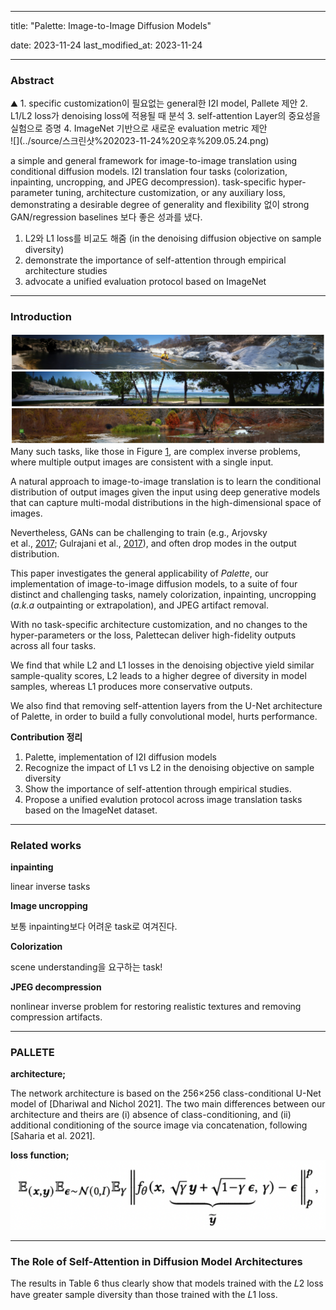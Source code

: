 
---
title:  "Palette: Image-to-Image Diffusion Models"
 
date: 2023-11-24 
last_modified_at: 2023-11-24

---
### Abstract

<aside> ⛰️ 1. specific customization이 필요없는 general한 I2I model, Pallete 제안 2. L1/L2 loss가 denoising loss에 적용될 때 분석 3. self-attention Layer의 중요성을 실험으로 증명 4. ImageNet 기반으로 새로운 evaluation metric 제안

</aside>
![](../source/스크린샷%202023-11-24%20오후%209.05.24.png)

a simple and general framework for image-to-image translation using conditional diffusion models. I2I translation four tasks (colorization, inpainting, uncropping, and JPEG decompression). task-specific hyper-parameter tuning, architecture customization, or any auxiliary loss, demonstrating a desirable degree of generality and flexibility 없이 strong GAN/regression baselines 보다 좋은 성과를 냈다.

1. L2와 L1 loss를 비교도 해줌 (in the denoising diffusion objective on sample diversity)
2. demonstrate the importance of self-attention through empirical architecture studies
3. advocate a unified evaluation protocol based on ImageNet

---

### Introduction

![|400](../source/Pasted%20image%2020231124211120.png)
Many such tasks, like those in Figure [1](https://ar5iv.labs.arxiv.org/html/2111.05826#S0.F1), are complex inverse problems, where multiple output images are consistent with a single input.

A natural approach to image-to-image translation is to learn the conditional distribution of output images given the input using deep generative models that can capture multi-modal distributions in the high-dimensional space of images.

Nevertheless, GANs can be challenging to train (e.g., Arjovsky et al., [2017](https://ar5iv.labs.arxiv.org/html/2111.05826#bib.bib3); Gulrajani et al., [2017](https://ar5iv.labs.arxiv.org/html/2111.05826#bib.bib25)), and often drop modes in the output distribution.

This paper investigates the general applicability of _Palette_, our implementation of image-to-image diffusion models, to a suite of four distinct and challenging tasks, namely colorization, inpainting, uncropping (_a.k.a_ outpainting or extrapolation), and JPEG artifact removal.

With no task-specific architecture customization, and no changes to the hyper-parameters or the loss, Palettecan deliver high-fidelity outputs across all four tasks.

We find that while L2 and L1 losses in the denoising objective yield similar sample-quality scores, L2 leads to a higher degree of diversity in model samples, whereas L1 produces more conservative outputs.

We also find that removing self-attention layers from the U-Net architecture of Palette, in order to build a fully convolutional model, hurts performance.

**Contribution 정리**

1. Palette, implementation of I2I diffusion models
2. Recognize the impact of L1 vs L2 in the denoising objective on sample diversity
3. Show the importance of self-attention through empirical studies.
4. Propose a unified evalution protocol across image translation tasks based on the ImageNet dataset.

---

### Related works

**inpainting**

linear inverse tasks

**Image uncropping**

보통 inpainting보다 어려운 task로 여겨진다.

**Colorization**

scene understanding을 요구하는 task!

**JPEG decompression**

nonlinear inverse problem for restoring realistic textures and removing compression artifacts.

---

### PALLETE

**architecture;**

The network architecture is based on the 256×256 class-conditional U-Net model of [Dhariwal and Nichol 2021]. The two main differences between our architecture and theirs are (i) absence of class-conditioning, and (ii) additional conditioning of the source image via concatenation, following [Saharia et al. 2021].

**loss function;**
![](../source/스크린샷%202023-11-24%20오후%209.11.34.png)

---

### The Role of Self-Attention in Diffusion Model Architectures

The results in Table 6 thus clearly show that models trained with the 𝐿2 loss have greater sample diversity than those trained with the 𝐿1 loss.